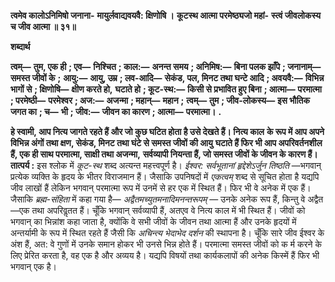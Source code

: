 **त्वमेव कालोऽनिमिषो जनाना-** **मायुर्लवाद्यवयवै: क्षिणोषि ।** **कूटस्थ आत्मा परमेष्ठ्यजो महां-** **स्त्वं जीवलोकस्य च जीव आत्मा ॥ ३१॥** 

**शब्दार्थ** 

**त्वम्—** **तुम, एक ही** **; एव—** **निश्चित** **; काल:—** **अनन्त समय** **; अनिमिष:—** **बिना पलक झाँपे** **; जनानाम्—** **समस्त जीवों के** **;** **आयु:—** **आयु, उम्र** **; लव-आदि—** **सेकंड, पल, मिनट तथा घन्टे आदि** **; अवयवै:—** **विभिन्न भागों से** **; क्षिणोषि—** **क्षीण करते हो,** **घटाते हो** **; कूट-स्थ:—** **किसी से प्रभावित हुए बिना** **; आत्मा—** **परमात्मा** **; परमेष्ठी—** **परमेश्वर** **; अज:—** **अजन्मा** **; महान्—** **महान** **;** **त्वम्—** **तुम** **; जीव-लोकस्य—** **इस भौतिक जगत का** **; च—** **भी** **; जीव:—** **जीवन का कारण** **; आत्मा—** **परमात्मा।** **.** 

**हे स्वामी, आप नित्य जागते रहते हैं और जो कुछ घटित होता है उसे देखते हैं। नित्य काल** **के रूप में आप अपने विभिन्न अंगों तथा क्षण, सेकंड, मिनट तथा घंटे से समस्त जीवों की आयु** **घटाते हैं फिर भी आप अपरिवर्तनशील हैं, एक ही साथ परमात्मा, साक्षी तथा अजन्मा,** **सर्वव्यापी नियन्ता हैं, जो समस्त जीवों के जीवन के कारण हैं।** **तात्पर्य :** इस श्लोक में *कूट-स्थ* शब्द अत्यन्त महत्त्वपूर्ण है। *ईश्वर: सर्वभूतानां हृद्देशेऽर्जुन* *तिष्ठति* —भगवान् प्रत्येक व्यक्ति के हृदय के भीतर विराजमान हैं। जैसाकि उपनिषदों में *एकत्वम्* शब्द से सूचित होता है यद्यपि जीव लाखों हैं लेकिन भगवान् परमात्मा रूप में उनमें से हर एक में स्थित हैं। फिर भी वे अनेक में एक हैं। जैसाकि *ब्रह्म-संहिता* में कहा गया है— *अद्वैतमच्युतमनादिमनन्तरूपम्* — उनके अनेक रूप हैं, किन्तु वे अद्वैत—एक तथा अपरिवॢतत हैं। चूँकि भगवान् सर्वव्यापी हैं, अतएव वे नित्य काल में भी स्थित हैं। जीवों को भगवान् का भिन्नांश कहा जाता है, क्योंकि वे सभी जीवों के जीवन तथा आत्मा हैं और उनके हृदयों में अन्तर्यामी के रूप में स्थित रहते हैं जैसी कि *अचिन्त्य* *भेदाभेद दर्शन* की स्थापना है। चूँकि सारे जीव ईश्वर के अंश हैं, अत: वे गुणों में उनके समान होकर भी उनसे भिन्न होते हैं। परमात्मा समस्त जीवों को क र्म करने के लिए प्रेरित करता है, वह एक है और अव्यय है। यद्यपि विषयों तथा कार्यकलापों की अनेक किस्में हैं फिर भी भगवान् एक है।  